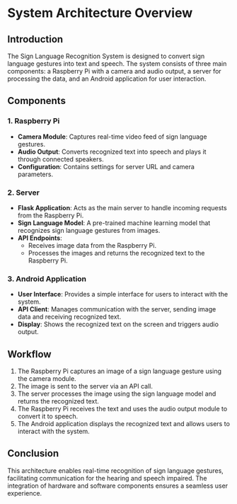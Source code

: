 # System Architecture Overview

## Introduction
The Sign Language Recognition System is designed to convert sign language gestures into text and speech. The system consists of three main components: a Raspberry Pi with a camera and audio output, a server for processing the data, and an Android application for user interaction.

## Components

### 1. Raspberry Pi
- **Camera Module**: Captures real-time video feed of sign language gestures.
- **Audio Output**: Converts recognized text into speech and plays it through connected speakers.
- **Configuration**: Contains settings for server URL and camera parameters.

### 2. Server
- **Flask Application**: Acts as the main server to handle incoming requests from the Raspberry Pi.
- **Sign Language Model**: A pre-trained machine learning model that recognizes sign language gestures from images.
- **API Endpoints**: 
  - Receives image data from the Raspberry Pi.
  - Processes the images and returns the recognized text to the Raspberry Pi.

### 3. Android Application
- **User Interface**: Provides a simple interface for users to interact with the system.
- **API Client**: Manages communication with the server, sending image data and receiving recognized text.
- **Display**: Shows the recognized text on the screen and triggers audio output.

## Workflow
1. The Raspberry Pi captures an image of a sign language gesture using the camera module.
2. The image is sent to the server via an API call.
3. The server processes the image using the sign language model and returns the recognized text.
4. The Raspberry Pi receives the text and uses the audio output module to convert it to speech.
5. The Android application displays the recognized text and allows users to interact with the system.

## Conclusion
This architecture enables real-time recognition of sign language gestures, facilitating communication for the hearing and speech impaired. The integration of hardware and software components ensures a seamless user experience.